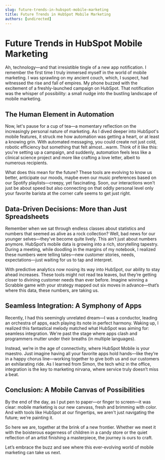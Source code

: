 ```yaml
---
slug: future-trends-in-hubspot-mobile-marketing
title: Future Trends in HubSpot Mobile Marketing
authors: [undirected]
---
```


# Future Trends in HubSpot Mobile Marketing

Ah, technology—and that irresistible tingle of a new app notification. I remember the first time I truly immersed myself in the world of mobile marketing. I was sprawling on my ancient couch, which, I suspect, had witnessed the rise and fall of empires. My phone buzzed with the excitement of a freshly-launched campaign on HubSpot. That notification was the whisper of possibility: a small nudge into the bustling landscape of mobile marketing. 

## The Human Element in Automation

Now, let's pause for a cup of tea—a momentary reflection on the increasingly personal nature of marketing. As I dived deeper into HubSpot's mobile features, it struck me how automation was getting a heart, or at least a knowing grin. With automated messaging, you could create not just cold, robotic efficiency but something that felt almost...warm. Think of it like this: you're setting up a campaign, and suddenly, automation feels less like a clinical science project and more like crafting a love letter, albeit to numerous recipients.

What does this mean for the future? These tools are evolving to know us better, anticipate our moods, maybe even our music preferences based on our Spotify playlists—creepy, yet fascinating. Soon, our interactions won't just be about speed but also connecting on that oddly personal level only your favorite barista at the corner cafe seems to get just right.

## Data-Driven Decisions: More than Just Spreadsheets

Remember when we sat through endless classes about statistics and numbers that seemed as alive as a rock collection? Well, bad news for our younger selves—they've become quite lively. This ain’t just about numbers anymore. HubSpot’s mobile data is growing into a rich, storytelling tapestry. During a meeting, while doodling in the margins of my notebook, I realized these numbers were telling tales—new customer stories, needs, expectations—just waiting for us to tap and interpret.

With predictive analytics now nosing its way into HubSpot, our ability to stay ahead increases. These tools might not read tea leaves, but they’re getting closer to divining customer needs than ever before. Imagine winning a Scrabble game with your strategy mapped out six moves in advance—that’s where this data, these numbers, are taking us.

## Seamless Integration: A Symphony of Apps

Recently, I had this seemingly unrelated dream—I was a conductor, leading an orchestra of apps, each playing its note in perfect harmony. Waking up, I realized this fantastical melody matched what HubSpot was aiming for: seamless integration. We're past the stage where apps clash and programmers mutter under their breaths (in multiple languages). 

Instead, we’re in the age of connectivity, where HubSpot Mobile is your maestro. Just imagine having all your favorite apps hold hands—like they’re in a happy chorus line—working together to give both us and our customers an exhilarating ride. As I learned from Simon, the tech whiz in the office, integration is the key to marketing nirvana, where service truly doesn’t miss a beat.

## Conclusion: A Mobile Canvas of Possibilities

By the end of the day, as I put pen to paper—or finger to screen—it was clear: mobile marketing is our new canvass, fresh and brimming with color. And with tools like HubSpot at our fingertips, we aren't just navigating the future; we're painting it.

So here we are, together at the brink of a new frontier. Whether we meet it with the boisterous eagerness of children in a candy store or the quiet reflection of an artist finishing a masterpiece, the journey is ours to craft. 

Let’s embrace the buzz and see where this ever-evolving world of mobile marketing can take us next.